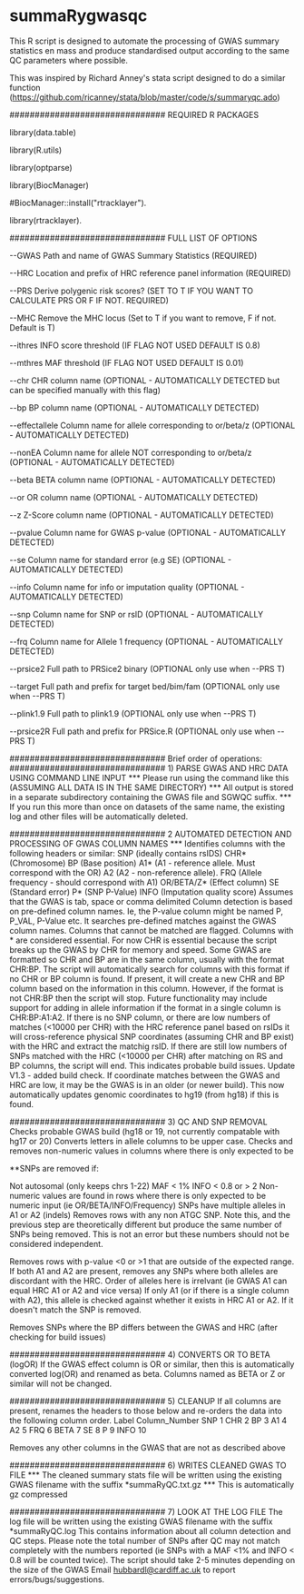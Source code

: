 # summaRygwasqc

This R script is designed to automate the processing of GWAS summary statistics en mass and produce standardised output according to the same QC parameters where possible.

This was inspired by Richard Anney's stata script designed to do a similar function (https://github.com/ricanney/stata/blob/master/code/s/summaryqc.ado)

############################### REQUIRED R PACKAGES

library(data.table)

library(R.utils)     

library(optparse)

library(BiocManager) 

#BiocManager::install("rtracklayer").   

library(rtracklayer). 

############################### FULL LIST OF OPTIONS

--GWAS Path and name of GWAS Summary Statistics (REQUIRED)

--HRC Location and prefix of HRC reference panel information (REQUIRED)

--PRS Derive polygenic risk scores? (SET TO T IF YOU WANT TO CALCULATE PRS OR F IF NOT. REQUIRED)

--MHC Remove the MHC locus (Set to T if you want to remove, F if not. Default is T)

--ithres INFO score threshold (IF FLAG NOT USED DEFAULT IS 0.8)

--mthres MAF threshold (IF FLAG NOT USED DEFAULT IS 0.01)

--chr CHR column name (OPTIONAL - AUTOMATICALLY DETECTED but can be specified manually with this flag)

--bp BP column name (OPTIONAL - AUTOMATICALLY DETECTED)

--effectallele Column name for allele corresponding to or/beta/z (OPTIONAL - AUTOMATICALLY DETECTED)

--nonEA Column name for allele NOT corresponding to or/beta/z (OPTIONAL - AUTOMATICALLY DETECTED)

--beta BETA column name (OPTIONAL - AUTOMATICALLY DETECTED)

--or OR column name (OPTIONAL - AUTOMATICALLY DETECTED)

--z Z-Score column name (OPTIONAL - AUTOMATICALLY DETECTED)

--pvalue Column name for GWAS p-value (OPTIONAL - AUTOMATICALLY DETECTED)

--se Column name for standard error (e.g SE) (OPTIONAL - AUTOMATICALLY DETECTED)

--info Column name for info or imputation quality (OPTIONAL - AUTOMATICALLY DETECTED)

--snp Column name for SNP or rsID (OPTIONAL - AUTOMATICALLY DETECTED)

--frq Column name for Allele 1 frequency (OPTIONAL - AUTOMATICALLY DETECTED)

--prsice2 Full path to PRSice2 binary (OPTIONAL only use when --PRS T)

--target Full path and prefix for target bed/bim/fam (OPTIONAL only use when --PRS T)

--plink1.9 Full path to plink1.9 (OPTIONAL only use when --PRS T)

--prsice2R Full path and prefix for PRSice.R (OPTIONAL only use when --PRS T)

############################### Brief order of operations:
############################### 1) PARSE GWAS AND HRC DATA USING COMMAND LINE INPUT
*** Please run using the command like this (ASSUMING ALL DATA IS IN THE SAME DIRECTORY)
*** All output is stored in a separate subdirectory containing the GWAS file and SGWQC suffix.
*** If you run this more than once on datasets of the same name, the existing log and other files will be automatically deleted.

############################### 2 AUTOMATED DETECTION AND PROCESSING OF GWAS COLUMN NAMES
*** Identifies columns with the following headers or similar:
SNP (ideally contains rsIDS)
CHR* (Chromosome)
BP (Base position)
A1* (A1 - reference allele. Must correspond with the OR)
A2 (A2 - non-reference allele).
FRQ (Allele frequency - should correspond with A1)
OR/BETA/Z* (Effect column)
SE (Standard error)
P* (SNP P-Value)
INFO (Imputation quality score)
Assumes that the GWAS is tab, space or comma delimited
Column detection is based on pre-defined column names. Ie, the P-value column might be named P, P_VAL, P-Value etc. It searches pre-defined matches against the GWAS column names. Columns that cannot be matched are flagged.
Columns with * are considered essential. For now CHR is essential because the script breaks up the GWAS by CHR for memory and speed.
Some GWAS are formatted so CHR and BP are in the same column, usually with the format CHR:BP. The script will automatically search for columns with this format if no CHR or BP column is found. If present, it will create a new CHR and BP column based on the information in this column. However, if the format is not CHR:BP then the script will stop.
Future functionality may include support for adding in allele information if the format in a single column is CHR:BP:A1:A2.
If there is no SNP column, or there are low numbers of matches (<10000 per CHR) with the HRC reference panel based on rsIDs it will cross-reference physical SNP coordinates (assuming CHR and BP exist) with the HRC and extract the matchig rsID. If there are still low numbers of SNPs matched with the HRC (<10000 per CHR) after matching on RS and BP columns, the script will end. This indicates probable build issues.
Update V1.3 - added build check. If coordinate matches between the GWAS and HRC are low, it may be the GWAS is in an older (or newer build). This now automatically updates genomic coordinates to hg19 (from hg18) if this is found.

############################### 3) QC AND SNP REMOVAL
Checks probable GWAS build (hg18 or 19, not currently compatable with hg17 or 20)
Converts letters in allele columns to be upper case.
Checks and removes non-numeric values in columns where there is only expected to be

**SNPs are removed if:

Not autosomal (only keeps chrs 1-22)
MAF < 1%
INFO < 0.8 or > 2
Non-numeric values are found in rows where there is only expected to be numeric input (ie OR/BETA/INFO/Frequency)
SNPs have multiple alleles in A1 or A2 (indels)
Removes rows with any non ATGC SNP. Note this, and the previous step are theoretically different but produce the same number of SNPs being removed. This is not an error but these numbers should not be considered independent.

Removes rows with p-value <0 or >1 that are outside of the expected range.
If both A1 and A2 are present, removes any SNPs where both alleles are discordant with the HRC. Order of alleles here is irrelvant (ie GWAS A1 can equal HRC A1 or A2 and vice versa)
If only A1 (or if there is a single column with A2), this allele is checked against whether it exists in HRC A1 or A2. If it doesn't match the SNP is removed.


Removes SNPs where the BP differs between the GWAS and HRC (after checking for build issues)

############################### 4) CONVERTS OR TO BETA (logOR)
If the GWAS effect column is OR or similar, then this is automatically converted log(OR) and renamed as beta.
Columns named as BETA or Z or similar will not be changed.

############################### 5) CLEANUP
If all columns are present, renames the headers to those below and re-orders the data into the following column order.
Label Column_Number
SNP   1
CHR   2
BP   3
A1   4
A2   5
FRQ   6
BETA   7
SE   8
P   9
INFO  10

Removes any other columns in the GWAS that are not as described above

############################### 6) WRITES CLEANED GWAS TO FILE
*** The cleaned summary stats file will be written using the existing GWAS filename with the suffix *summaRyQC.txt.gz
*** This is automatically gz compressed

############################### 7) LOOK AT THE LOG FILE 
The log file will be written using the existing GWAS filename with the suffix *summaRyQC.log
This contains information about all column detection and QC steps.
Please note the total number of SNPs after QC may not match completely with the numbers reported (ie SNPs with a MAF <1% and INFO < 0.8 will be counted twice).
The script should take 2-5 minutes depending on the size of the GWAS
Email hubbardl@cardiff.ac.uk to report errors/bugs/suggestions.
